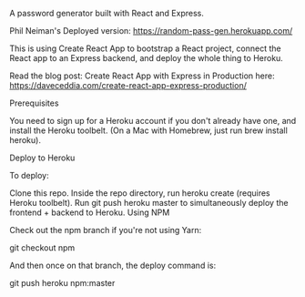 A password generator built with React and Express.

Phil Neiman's Deployed version: https://random-pass-gen.herokuapp.com/

This is using Create React App to bootstrap a React project, connect the React app to an Express backend, and deploy the whole thing to Heroku.

Read the blog post: Create React App with Express in Production here: https://daveceddia.com/create-react-app-express-production/

Prerequisites

You need to sign up for a Heroku account if you don't already have one, and install the Heroku toolbelt. (On a Mac with Homebrew, just run brew install heroku).

Deploy to Heroku

To deploy:

Clone this repo.
Inside the repo directory, run heroku create (requires Heroku toolbelt).
Run git push heroku master to simultaneously deploy the frontend + backend to Heroku.
Using NPM

Check out the npm branch if you're not using Yarn:

git checkout npm

And then once on that branch, the deploy command is:

git push heroku npm:master